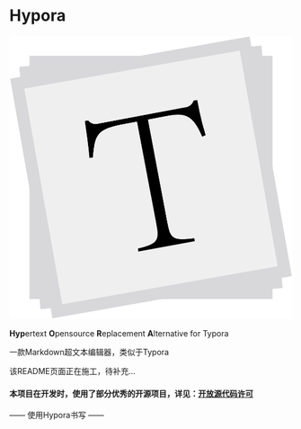 # Hypora

![icon.ico](https://github.com/DanKE123abc/Hypora/blob/main/assets/icon.png)

**Hyp**ertext **O**pensource **R**eplacement **A**lternative for Typora

一款Markdown超文本编辑器，类似于Typora

该README页面正在施工，待补充...


#### 本项目在开发时，使用了部分优秀的开源项目，详见：[开放源代码许可](https://github.com/DanKE123abc/Hypora/blob/main/OpenSourceLicense.md)


—— 使用Hypora书写 ——
